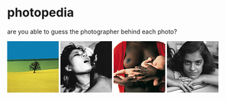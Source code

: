 # photopedia
are you able to guess the photographer behind each photo?

[![Franco Fontana](thumbs/franco-fontana-01-thumb.jpg)](fontana.html)
[![Nobuyoshi Araki](thumbs/nobuyoshi-araki-01-thumb.jpg)](araki.html)
[![Oliviero Toscani](thumbs/oliviero-toscani-02-thumb.jpg)](toscani.html)
[![Vivian Maier](thumbs/vivian-maier-01-thumb.jpg)](maier.html)
